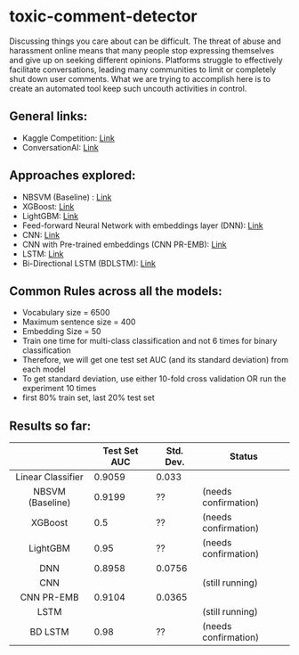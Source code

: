 # toxic-comment-detector

Discussing things you care about can be difficult. The threat of abuse and harassment online means that many people stop expressing themselves and give up on seeking different opinions. Platforms struggle to effectively facilitate conversations, leading many communities to limit or completely shut down user comments. What we are trying to accomplish here is to create an automated tool keep such uncouth activities in control.

## General links:
- Kaggle Competition: [Link][1]
- ConversationAI: [Link][2]


## Approaches explored:
- NBSVM (Baseline) : [Link][5]
- XGBoost: [Link][3]
- LightGBM: [Link][4]
- Feed-forward Neural Network with embeddings layer (DNN): [Link][10]
- CNN: [Link][6]
- CNN with Pre-trained embeddings (CNN PR-EMB): [Link][9]
- LSTM: [Link][7]
- Bi-Directional LSTM (BDLSTM): [Link][8]

## Common Rules across all the models:
- Vocabulary size = 6500
- Maximum sentence size = 400
- Embedding Size = 50
- Train one time for multi-class classification and not 6 times for binary classification
- Therefore, we will get one test set AUC (and its standard deviation) from each model
- To get standard deviation, use either 10-fold cross validation OR run the experiment 10 times
- first 80% train set, last 20% test set

## Results so far:

|                   | Test Set AUC | Std. Dev. | Status               |
|:-----------------:|--------------|-----------|----------------------|
| Linear Classifier | 0.9059       | 0.033     |                      |
| NBSVM (Baseline)  | 0.9199       | ??        | (needs confirmation) |
| XGBoost           | 0.5          | ??        | (needs confirmation) |
| LightGBM          | 0.95         | ??        | (needs confirmation) |
| DNN               | 0.8958       | 0.0756    |                      |
| CNN               |              |           | (still running)      |
| CNN PR-EMB        | 0.9104       | 0.0365    |                      |
| LSTM              |              |           | (still running)      |
| BD LSTM           | 0.98         | ??        | (needs confirmation) |


[1]: https://www.kaggle.com/c/jigsaw-toxic-comment-classification-challenge
[2]: https://conversationai.github.io/
[3]: ../XGBOOST/README.md
[4]: ../light-gbm/README.md
[5]: ../baseline/NBSVM.ipynb
[6]: ../djksf
[7]: ../sajfud
[8]: ../sajkhjfd
[9]: ../dsaif
[10]: ../sajif